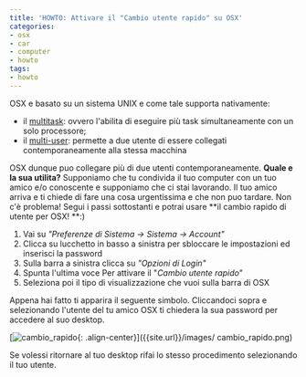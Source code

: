 ```yaml
---
title: 'HOWTO: Attivare il "Cambio utente rapido" su OSX'
categories:
- osx
- car
- computer
- howto
tags:
- howto
---
```

OSX e basato su un sistema UNIX e come tale supporta nativamente:

  * il [multitask](http://en.wikipedia.org/wiki/Computer_multitasking): ovvero l'abilita di eseguire più task simultaneamente con un solo processore;
  * il [multi-user](http://en.wikipedia.org/wiki/Multi-user): permette a due utente di essere collegati contemporaneamente alla stessa macchina
  

  
OSX dunque puo collegare più di due utenti contemporaneamente. **Quale e la
sua utilita?** Supponiamo che tu condivida il tuo computer con un tuo amico
e/o conoscente e supponiamo che ci stai lavorando. Il tuo amico arriva e ti
chiede di fare una cosa urgentissima e che non puo tardare. Non c'è problema!
Segui i passi sottostanti e potrai usare **il cambio rapido di utente per OSX!
**:)

  1. Vai su _"Preferenze di Sistema -> Sistema -> Account"_
  2. Clicca su lucchetto in basso a sinistra per sbloccare le impostazioni ed inserisci la password
  3. Sulla barra a sinistra clicca su _"Opzioni di Login"_
  4. Spunta l'ultima voce Per attivare il "_Cambio utente rapido_"
  5. Seleziona poi il tipo di visualizzazione che vuoi sulla barra di OSX
  

  
Appena hai fatto ti apparira il seguente simbolo. Cliccandoci sopra e
selezionando l'utente del tu amico OSX ti chiedera la sua password per
accedere al suo desktop.

[![cambio_rapido]({{site.url}}/images/cambio_rapido.png){: .align-center}]({{site.url}}/images/
cambio_rapido.png)

Se volessi ritornare al tuo desktop rifai lo stesso procedimento selezionando
il tuo utente.

